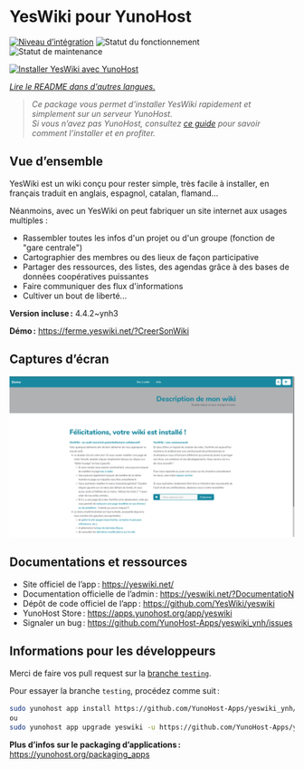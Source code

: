 <!--
Nota bene : ce README est automatiquement généré par <https://github.com/YunoHost/apps/tree/master/tools/readme_generator>
Il NE doit PAS être modifié à la main.
-->

# YesWiki pour YunoHost

[![Niveau d’intégration](https://dash.yunohost.org/integration/yeswiki.svg)](https://dash.yunohost.org/appci/app/yeswiki) ![Statut du fonctionnement](https://ci-apps.yunohost.org/ci/badges/yeswiki.status.svg) ![Statut de maintenance](https://ci-apps.yunohost.org/ci/badges/yeswiki.maintain.svg)

[![Installer YesWiki avec YunoHost](https://install-app.yunohost.org/install-with-yunohost.svg)](https://install-app.yunohost.org/?app=yeswiki)

*[Lire le README dans d'autres langues.](./ALL_README.md)*

> *Ce package vous permet d’installer YesWiki rapidement et simplement sur un serveur YunoHost.*  
> *Si vous n’avez pas YunoHost, consultez [ce guide](https://yunohost.org/install) pour savoir comment l’installer et en profiter.*

## Vue d’ensemble

YesWiki est un wiki conçu pour rester simple, très facile à installer, en français traduit en anglais, espagnol, catalan, flamand...

Néanmoins, avec un YesWiki on peut fabriquer un site internet aux usages multiples :
- Rassembler toutes les infos d'un projet ou d'un groupe (fonction de "gare centrale")
- Cartographier des membres ou des lieux de façon participative
- Partager des ressources, des listes, des agendas grâce à des bases de données coopératives puissantes
- Faire communiquer des flux d'informations
- Cultiver un bout de liberté...


**Version incluse :** 4.4.2~ynh3

**Démo :** <https://ferme.yeswiki.net/?CreerSonWiki>

## Captures d’écran

![Capture d’écran de YesWiki](./doc/screenshots/yeswiki_screenshots.png)

## Documentations et ressources

- Site officiel de l’app : <https://yeswiki.net/>
- Documentation officielle de l’admin : <https://yeswiki.net/?DocumentatioN>
- Dépôt de code officiel de l’app : <https://github.com/YesWiki/yeswiki>
- YunoHost Store : <https://apps.yunohost.org/app/yeswiki>
- Signaler un bug : <https://github.com/YunoHost-Apps/yeswiki_ynh/issues>

## Informations pour les développeurs

Merci de faire vos pull request sur la [branche `testing`](https://github.com/YunoHost-Apps/yeswiki_ynh/tree/testing).

Pour essayer la branche `testing`, procédez comme suit :

```bash
sudo yunohost app install https://github.com/YunoHost-Apps/yeswiki_ynh/tree/testing --debug
ou
sudo yunohost app upgrade yeswiki -u https://github.com/YunoHost-Apps/yeswiki_ynh/tree/testing --debug
```

**Plus d’infos sur le packaging d’applications :** <https://yunohost.org/packaging_apps>
